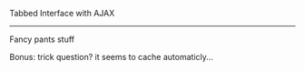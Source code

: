 Tabbed Interface with AJAX
**************************

Fancy pants stuff

Bonus:  trick question?  it seems to cache automaticly...